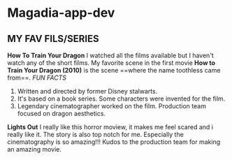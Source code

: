 # Magadia-app-dev
## MY FAV FILS/SERIES

**How To Train Your Dragon**
I watched all the films available but I haven't watch any of the short films.
My favorite scene in the first movie **How to Train Your Dragon (2010)** is the scene ==where the name toothless came from==.
*FUN FACTS*
1. Written and directed by former Disney stalwarts.
2. It's based on a book series. Some characters were invented for the film.
3. Legendary cinematographer worked on the film. Production team focused on dragon aesthetics.

**Lights Out**
I really like this horror moview, it makes me feel scared and i really like it.
The story is also top notch for me. Especially the cinematography is so amazing!!!
Kudos to the production team for making an amazing movie.
